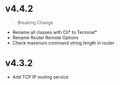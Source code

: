 # v4.4.2
> Breaking Change
- Rename all classes with Cli* to Terminal*
- Rename Router Remote Options
- Check maximum command string length in router

# v4.3.2
- Add TCP IP routing service
